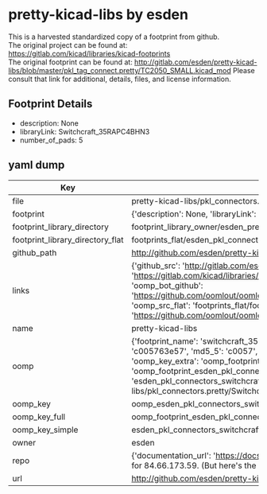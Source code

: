 # pretty-kicad-libs by esden  
This is a harvested standardized copy of a footprint from github.  
The original project can be found at:  
https://gitlab.com/kicad/libraries/kicad-footprints  
The original footprint can be found at:
http://gitlab.com/esden/pretty-kicad-libs/blob/master/pkl_tag_connect.pretty/TC2050_SMALL.kicad_mod
Please consult that link for additional, details, files, and license information.  
## Footprint Details
* description: None  
* libraryLink: Switchcraft_35RAPC4BHN3  
* number_of_pads: 5  
## yaml dump  
| Key | Value |  
| --- | --- |  
| file | pretty-kicad-libs/pkl_connectors.pretty/Switchcraft_35RAPC4BHN3.kicad_mod |  
| footprint | {'description': None, 'libraryLink': 'Switchcraft_35RAPC4BHN3', 'number_of_pads': 5} |  
| footprint_library_directory | footprint_library_owner/esden_pretty-kicad-libs |  
| footprint_library_directory_flat | footprints_flat/esden_pkl_connectors_switchcraft_35rapc4bhn3/working |  
| github_path | http://github.com/esden/pretty-kicad-libs/blob/master/pkl_connectors.pretty/Switchcraft_35RAPC4BHN3.kicad_mod |  
| links | {'github_src': 'http://gitlab.com/esden/pretty-kicad-libs/blob/master/pkl_tag_connect.pretty/TC2050_SMALL.kicad_mod', 'github_src_repo': 'https://gitlab.com/kicad/libraries/kicad-footprints', 'oomp_bot': 'footprints/esden_pkl_connectors_switchcraft_35rapc4bhn3/working', 'oomp_bot_github': 'https://github.com/oomlout/oomlout_oomp_footprint_bot/tree/main/footprints/esden_pkl_connectors_switchcraft_35rapc4bhn3/working', 'oomp_src_flat': 'footprints_flat/footprints_flat/esden_pkl_connectors_switchcraft_35rapc4bhn3/working', 'oomp_src_flat_github': 'https://github.com/oomlout/oomlout_oomp_footprint_src/tree/main/footprints_flat/esden_pkl_connectors_switchcraft_35rapc4bhn3/working'} |  
| name | pretty-kicad-libs |  
| oomp | {'footprint_name': 'switchcraft_35rapc4bhn3', 'library_name': 'pkl_connectors', 'md5': 'c005763e571896c5af346ce703a12118', 'md5_10': 'c005763e57', 'md5_5': 'c0057', 'md5_6': 'c00576', 'oomp_key': 'oomp_esden_pkl_connectors_switchcraft_35rapc4bhn3', 'oomp_key_extra': 'oomp_footprint_esden_pkl_connectors_switchcraft_35rapc4bhn3', 'oomp_key_full': 'oomp_footprint_esden_pkl_connectors_switchcraft_35rapc4bhn3_c00576', 'oomp_key_simple': 'esden_pkl_connectors_switchcraft_35rapc4bhn3', 'original_filename': 'pretty-kicad-libs/pkl_connectors.pretty/Switchcraft_35RAPC4BHN3.kicad_mod', 'owner_name': 'esden'} |  
| oomp_key | oomp_esden_pkl_connectors_switchcraft_35rapc4bhn3 |  
| oomp_key_full | oomp_footprint_esden_pkl_connectors_switchcraft_35rapc4bhn3 |  
| oomp_key_simple | esden_pkl_connectors_switchcraft_35rapc4bhn3 |  
| owner | esden |  
| repo | {'documentation_url': 'https://docs.github.com/rest/overview/resources-in-the-rest-api#rate-limiting', 'message': "API rate limit exceeded for 84.66.173.59. (But here's the good news: Authenticated requests get a higher rate limit. Check out the documentation for more details.)"} |  
| url | http://github.com/esden/pretty-kicad-libs |  

